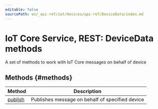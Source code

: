 ```yaml
---
editable: false
sourcePath: en/_api-ref/iot/devices/api-ref/DeviceData/index.md
---
```


# IoT Core Service, REST: DeviceData methods
A set of methods to work with IoT Core messages on behalf of device

## Methods {#methods}
Method | Description
--- | ---
[publish](publish.md) | Publishes message on behalf of specified device